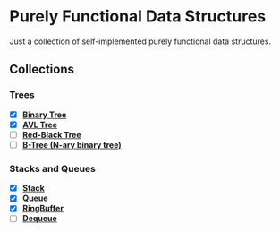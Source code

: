# Purely Functional Data Structures

Just a collection of self-implemented purely functional data structures.

## Collections

### Trees
- [x] **[Binary Tree](https://en.wikibooks.org/wiki/Data_Structures/Trees#Binary_Search_Trees)**
- [x] **[AVL Tree](https://en.wikipedia.org/wiki/AVL_tree)**
- [ ] **[Red-Black Tree](https://en.wikibooks.org/wiki/Data_Structures/Trees#Red-Black_trees)**
- [ ] **[B-Tree (N-ary binary tree)](https://en.wikipedia.org/wiki/B-tree)**

### Stacks and Queues
- [x] **[Stack](https://en.wikipedia.org/wiki/Stack_%28abstract_data_type%29)**
- [x] **[Queue](https://en.wikipedia.org/wiki/Queue_%28abstract_data_type%29)**
- [x] **[RingBuffer](https://en.wikipedia.org/wiki/Circular_buffer)**
- [ ] **[Dequeue](https://en.wikipedia.org/wiki/Double-ended_queue)**